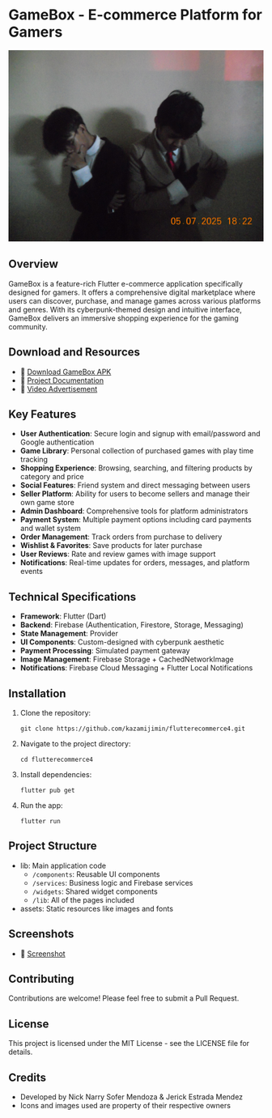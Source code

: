 # GameBox - E-commerce Platform for Gamers

![GameBox Logo](assets/images/cover.jpg)

## Overview

GameBox is a feature-rich Flutter e-commerce application specifically designed for gamers. It offers a comprehensive digital marketplace where users can discover, purchase, and manage games across various platforms and genres. With its cyberpunk-themed design and intuitive interface, GameBox delivers an immersive shopping experience for the gaming community.

## Download and Resources

- 📱 [Download GameBox APK](https://drive.google.com/file/d/1YAqFK8diHliX9Ym8q_OLBjbv83ITRwgK/view?usp=drive_link)
- 📖 [Project Documentation](https://docs.google.com/document/d/1NNu-wh_jZbhkzuqPq3J4Ii3gRQLWh_zi/edit?usp=drive_link&ouid=110917087363371222445&rtpof=true&sd=true)
- 🎥 [Video Advertisement](https://drive.google.com/file/d/1fqbgZTPFowwd7GjfMEYS8goZf0K9kpE6/view?usp=drive_link)

## Key Features

- **User Authentication**: Secure login and signup with email/password and Google authentication
- **Game Library**: Personal collection of purchased games with play time tracking
- **Shopping Experience**: Browsing, searching, and filtering products by category and price
- **Social Features**: Friend system and direct messaging between users
- **Seller Platform**: Ability for users to become sellers and manage their own game store
- **Admin Dashboard**: Comprehensive tools for platform administrators
- **Payment System**: Multiple payment options including card payments and wallet system
- **Order Management**: Track orders from purchase to delivery
- **Wishlist & Favorites**: Save products for later purchase
- **User Reviews**: Rate and review games with image support
- **Notifications**: Real-time updates for orders, messages, and platform events

## Technical Specifications

- **Framework**: Flutter (Dart)
- **Backend**: Firebase (Authentication, Firestore, Storage, Messaging)
- **State Management**: Provider
- **UI Components**: Custom-designed with cyberpunk aesthetic
- **Payment Processing**: Simulated payment gateway
- **Image Management**: Firebase Storage + CachedNetworkImage
- **Notifications**: Firebase Cloud Messaging + Flutter Local Notifications

## Installation

1. Clone the repository:
   ```
   git clone https://github.com/kazamijimin/flutterecommerce4.git
   ```

2. Navigate to the project directory:
   ```
   cd flutterecommerce4
   ```

3. Install dependencies:
   ```
   flutter pub get
   ```

4. Run the app:
   ```
   flutter run
   ```

## Project Structure

- lib: Main application code
  - `/components`: Reusable UI components
  - `/services`: Business logic and Firebase services
  - `/widgets`: Shared widget components
  - `/lib`: All of the pages included
- assets: Static resources like images and fonts

## Screenshots

- 📖 [Screenshot](https://docs.google.com/document/d/1NNu-wh_jZbhkzuqPq3J4Ii3gRQLWh_zi/edit?usp=drive_link&ouid=110917087363371222445&rtpof=true&sd=true)


## Contributing

Contributions are welcome! Please feel free to submit a Pull Request.

## License

This project is licensed under the MIT License - see the LICENSE file for details.

## Credits

- Developed by Nick Narry Sofer Mendoza & Jerick Estrada Mendez
- Icons and images used are property of their respective owners